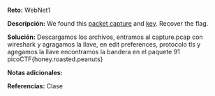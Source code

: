 **Reto:** WebNet1

**Descripción:**
We found this [packet capture](https://jupiter.challenges.picoctf.org/static/fbf98e695555a2a48fe42c9a245de376/capture.pcap) and [key](https://jupiter.challenges.picoctf.org/static/fbf98e695555a2a48fe42c9a245de376/picopico.key). Recover the flag.

**Solución:**
Descargamos los archivos, entramos al capture.pcap con wireshark y agragamos la llave, en edit preferences, protocolo tls y agegamos la llave encontramos la bandera en el paquete 91
picoCTF{honey.roasted.peanuts}

**Notas adicionales:**

**Referencias:** 
Clase
